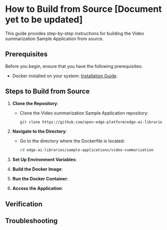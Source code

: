 # How to Build from Source [Document yet to be updated]

This guide provides step-by-step instructions for building the Video summarization Sample Application from source.

## Prerequisites
Before you begin, ensure that you have the following prerequisites:
- Docker installed on your system: [Installation Guide](https://docs.docker.com/get-docker/).

## Steps to Build from Source

1. **Clone the Repository**:
    - Clone the Video summarization Sample Application repository:
      ```bash
      git clone https://github.com/open-edge-platform/edge-ai-libraries.git
      ```

2. **Navigate to the Directory**:
    - Go to the directory where the Dockerfile is located:
      ```bash
      cd edge-ai-libraries/sample-applications/video-summarization
      ```

3. **Set Up Environment Variables**:


4. **Build the Docker Image**:


5. **Run the Docker Container**:


6. **Access the Application**:


## Verification


## Troubleshooting

